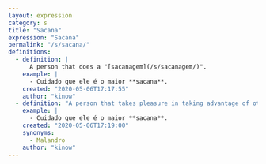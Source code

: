 ```yaml
---
layout: expression
category: s
title: "Sacana"
expression: "Sacana"
permalink: "/s/sacana/"
definitions:
  - definition: |
      A person that does a "[sacanagem](/s/sacanagem/)".
    example: |
      - Cuidado que ele é o maior **sacana**.
    created: "2020-05-06T17:17:55"
    author: "kinow"
  - definition: "A person that takes pleasure in taking advantage of others."
    example: |
      - Cuidado que ele é o maior **sacana**.
    created: "2020-05-06T17:19:00"
    synonyms:
      - Malandro
    author: "kinow"
---
```


